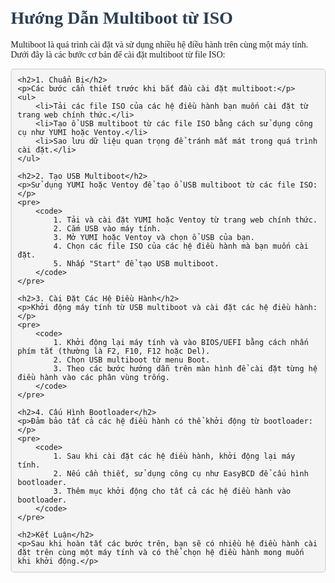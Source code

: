 <!DOCTYPE html>
<html lang="vi">
<head>
    <meta charset="UTF-8">
    <meta name="viewport" content="width=device-width, initial-scale=1.0">
    <title>Hướng Dẫn Multiboot từ ISO</title>
    <style>
        body {
            font-family: "Times New Roman", Times, serif;
            margin: 20px;
        }
        h1, h2 {
            color: #2c3e50;
        }
        pre {
            background-color: #f4f4f4;
            padding: 10px;
            border-radius: 5px;
            border: 1px solid #ccc;
            overflow: auto;
        }
    </style>
</head>
<body>
    <h1>Hướng Dẫn Multiboot từ ISO</h1>
    <p>Multiboot là quá trình cài đặt và sử dụng nhiều hệ điều hành trên cùng một máy tính. Dưới đây là các bước cơ bản để cài đặt multiboot từ file ISO:</p>

    <h2>1. Chuẩn Bị</h2>
    <p>Các bước cần thiết trước khi bắt đầu cài đặt multiboot:</p>
    <ul>
        <li>Tải các file ISO của các hệ điều hành bạn muốn cài đặt từ trang web chính thức.</li>
        <li>Tạo ổ USB multiboot từ các file ISO bằng cách sử dụng công cụ như YUMI hoặc Ventoy.</li>
        <li>Sao lưu dữ liệu quan trọng để tránh mất mát trong quá trình cài đặt.</li>
    </ul>

    <h2>2. Tạo USB Multiboot</h2>
    <p>Sử dụng YUMI hoặc Ventoy để tạo ổ USB multiboot từ các file ISO:</p>
    <pre>
        <code>
            1. Tải và cài đặt YUMI hoặc Ventoy từ trang web chính thức.
            2. Cắm USB vào máy tính.
            3. Mở YUMI hoặc Ventoy và chọn ổ USB của bạn.
            4. Chọn các file ISO của các hệ điều hành mà bạn muốn cài đặt.
            5. Nhấp "Start" để tạo USB multiboot.
        </code>
    </pre>

    <h2>3. Cài Đặt Các Hệ Điều Hành</h2>
    <p>Khởi động máy tính từ USB multiboot và cài đặt các hệ điều hành:</p>
    <pre>
        <code>
            1. Khởi động lại máy tính và vào BIOS/UEFI bằng cách nhấn phím tắt (thường là F2, F10, F12 hoặc Del).
            2. Chọn USB multiboot từ menu Boot.
            3. Theo các bước hướng dẫn trên màn hình để cài đặt từng hệ điều hành vào các phân vùng trống.
        </code>
    </pre>

    <h2>4. Cấu Hình Bootloader</h2>
    <p>Đảm bảo tất cả các hệ điều hành có thể khởi động từ bootloader:</p>
    <pre>
        <code>
            1. Sau khi cài đặt các hệ điều hành, khởi động lại máy tính.
            2. Nếu cần thiết, sử dụng công cụ như EasyBCD để cấu hình bootloader.
            3. Thêm mục khởi động cho tất cả các hệ điều hành vào bootloader.
        </code>
    </pre>

    <h2>Kết Luận</h2>
    <p>Sau khi hoàn tất các bước trên, bạn sẽ có nhiều hệ điều hành cài đặt trên cùng một máy tính và có thể chọn hệ điều hành mong muốn khi khởi động.</p>
</body>
</html>
